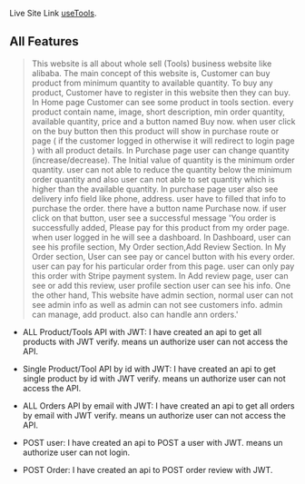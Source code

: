 Live Site Link [useTools](https://manufacturer-website-11d73.web.app/).

## All Features
> This website is all about whole sell (Tools) business website like alibaba. The main concept of this website is, Customer can buy product from minimum quantity to available quantity. To buy any product, Customer have to register in this website then they can buy. In Home page Customer can see some product in tools section. every product contain name, image, short description, min order quantity, available quantity, price and a button named Buy now. when user click on the buy button then this product will show in purchase route or page ( if the customer logged in otherwise it will redirect to login page ) with all product details. In Purchase page user can change quantity (increase/decrease). The Initial value of quantity is the minimum order quantity. user can not able to reduce the quantity below the minimum order quantity and also user can not able to set quantity which is higher than the available quantity. In purchase page user also see delivery info field like phone, address. user have to filled that info to purchase the order. there have a button name Purchase now. if user click on that button, user see a successful message 'You order is successfully added, Please pay for this product from my order page. when user logged in he will see a dashboard. In Dashboard, user can see his profile section, My Order section,Add Review Section. In My Order section, User can see pay or cancel button with his every order. user can pay for his particular order from this page. user can only pay this order with Stripe payment system. In Add review page, user can see or add this review, user profile section user can see his info. One the other hand, This website have admin section, normal user can not see admin info as well as admin can not see customers info. admin can manage, add product. also can handle ann orders.' 

* ALL Product/Tools API with JWT: I have created an api to get all products with JWT verify. means un authorize user can not access the API.

* Single Product/Tool API by id with JWT: I have created an api to get single product by id with JWT verify. means un authorize user can not access the API.

* ALL Orders API by email with JWT: I have created an api to get all orders by email with JWT verify. means un authorize user can not access the API.

* POST user: I have created an api to POST a user with JWT. means un authorize user can not login.

* POST Order: I have created an api to POST order review with JWT.
